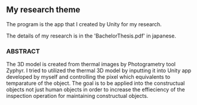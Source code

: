 ## My research theme

The program is the app that I created by Unity for my research.

The details of my research is in the 'BachelorThesis.pdf' in japanese.
### ABSTRACT
The 3D model is created from thermal images by Photogrametry tool Zyphyr. I tried to utilized the thermal 3D model by inputting it into Unity app developed by myself and controlling the pixel which equivalents to temparature of the object. The goal is to be applied into the constructual objects not just human objects in order to increase the effieciency of the inspection operation for maintaining constructual objects.
